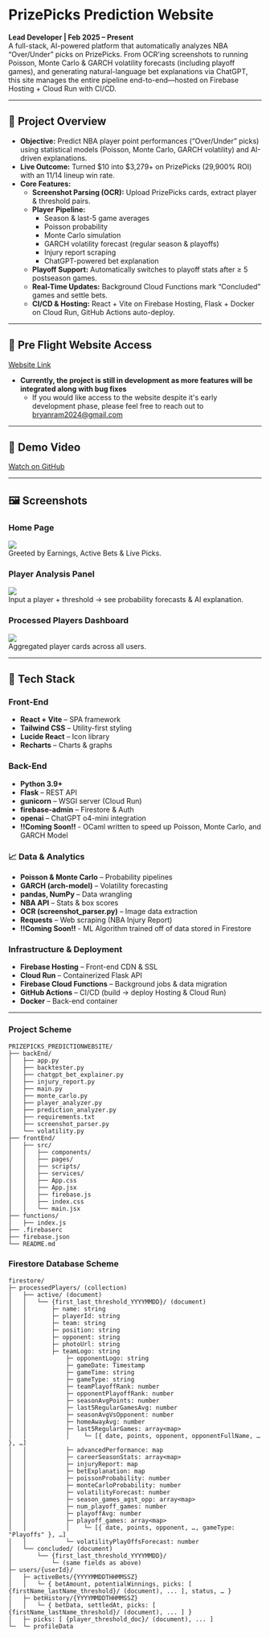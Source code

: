 # PrizePicks Prediction Website

**Lead Developer | Feb 2025 – Present**  
A full-stack, AI-powered platform that automatically analyzes NBA “Over/Under” picks on PrizePicks. From OCR’ing screenshots to running Poisson, Monte Carlo & GARCH volatility forecasts (including playoff games), and generating natural-language bet explanations via ChatGPT, this site manages the entire pipeline end-to-end—hosted on Firebase Hosting + Cloud Run with CI/CD.

---

## 🚀 Project Overview

- **Objective:** Predict NBA player point performances (“Over/Under” picks) using statistical models (Poisson, Monte Carlo, GARCH volatility) and AI-driven explanations.  
- **Live Outcome:** Turned \$10 into \$3,279+ on PrizePicks (29,900% ROI) with an 11/14 lineup win rate.  
- **Core Features:**  
  - **Screenshot Parsing (OCR):** Upload PrizePicks cards, extract player & threshold pairs.  
  - **Player Pipeline:**  
    - Season & last-5 game averages  
    - Poisson probability  
    - Monte Carlo simulation  
    - GARCH volatility forecast (regular season & playoffs)  
    - Injury report scraping  
    - ChatGPT-powered bet explanation  
  - **Playoff Support:** Automatically switches to playoff stats after ≥ 5 postseason games.  
  - **Real-Time Updates:** Background Cloud Functions mark “Concluded” games and settle bets.  
  - **CI/CD & Hosting:** React + Vite on Firebase Hosting, Flask + Docker on Cloud Run, GitHub Actions auto-deploy.

---

## 📸 Pre Flight Website Access

[Website Link](https://prizepicksproject-15337.web.app/)

- **Currently, the project is still in development as more features will be integrated along with bug fixes** 
  - If you would like access to the website despite it's early development phase, please feel free to reach out to bryanram2024@gmail.com

---

## 📸 Demo Video

[Watch on GitHub](https://github.com/user-attachments/assets/ec796b28-824e-4374-8d9a-beedc7a0ed4e)

---

## 🖼️ Screenshots

### Home Page  
![](https://github.com/user-attachments/assets/39f4e1e9-add3-415b-95ca-03cb9c5b3129)  
Greeted by Earnings, Active Bets & Live Picks.

### Player Analysis Panel  
![](https://github.com/user-attachments/assets/8d960312-30c7-47f6-9004-ed82facc348b)  
Input a player + threshold → see probability forecasts & AI explanation.

### Processed Players Dashboard  
![](https://github.com/user-attachments/assets/3f9c727b-b315-4688-bd57-0a12a55820dc)  
Aggregated player cards across all users.

---

## 🧰 Tech Stack

### Front-End  
- **React + Vite** – SPA framework  
- **Tailwind CSS** – Utility-first styling  
- **Lucide React** – Icon library  
- **Recharts** – Charts & graphs  

### Back-End  
- **Python 3.9+**  
- **Flask** – REST API  
- **gunicorn** – WSGI server (Cloud Run)  
- **firebase-admin** – Firestore & Auth  
- **openai** – ChatGPT o4-mini integration
- **!!Coming Soon!!** - OCaml written to speed up Poisson, Monte Carlo, and GARCH Model

### 📈 Data & Analytics  
- **Poisson & Monte Carlo** – Probability pipelines  
- **GARCH (arch-model)** – Volatility forecasting  
- **pandas, NumPy** – Data wrangling  
- **NBA API** – Stats & box scores  
- **OCR (screenshot_parser.py)** – Image data extraction  
- **Requests** – Web scraping (NBA Injury Report)  
- **!!Coming Soon!!** - ML Algorithm trained off of data stored in Firestore

### Infrastructure & Deployment  
- **Firebase Hosting** – Front-end CDN & SSL  
- **Cloud Run** – Containerized Flask API  
- **Firebase Cloud Functions** – Background jobs & data migration  
- **GitHub Actions** – CI/CD (build → deploy Hosting & Cloud Run)  
- **Docker** – Back-end container  

---

### Project Scheme
```plaintext
PRIZEPICKS_PREDICTIONWEBSITE/
├── backEnd/
│   ├── app.py
│   ├── backtester.py
│   ├── chatgpt_bet_explainer.py
│   ├── injury_report.py
│   ├── main.py
│   ├── monte_carlo.py
│   ├── player_analyzer.py
│   ├── prediction_analyzer.py
│   ├── requirements.txt
│   ├── screenshot_parser.py
│   └── volatility.py
├── frontEnd/
│   ├── src/
│   │   ├── components/
│   │   ├── pages/
│   │   ├── scripts/
│   │   ├── services/
│   │   ├── App.css
│   │   ├── App.jsx
│   │   ├── firebase.js
│   │   ├── index.css
│   │   └── main.jsx
├── functions/
│   ├── index.js
├── .firebaserc
├── firebase.json
└── README.md
```

### Firestore Database Scheme
```plaintext
firestore/
├─ processedPlayers/ (collection)
│   ├── active/ (document)
│   │   └── {first_last_threshold_YYYYMMDD}/ (document)
│   │       ├─ name: string
│   │       ├─ playerId: string
│   │       ├─ team: string
│   │       ├─ position: string
│   │       ├─ opponent: string
│   │       ├─ photoUrl: string
│   │       ├─ teamLogo: string
│   │           ├─ opponentLogo: string
│   │           ├─ gameDate: Timestamp
│   │           ├─ gameTime: string
│   │           ├─ gameType: string
│   │           ├─ teamPlayoffRank: number
│   │           ├─ opponentPlayoffRank: number
│   │           ├─ seasonAvgPoints: number
│   │           ├─ last5RegularGamesAvg: number
│   │           ├─ seasonAvgVsOpponent: number
│   │           ├─ homeAwayAvg: number
│   │           ├─ last5RegularGames: array<map>  
│   │           │    └─ [{ date, points, opponent, opponentFullName, … }, …]
│   │           ├─ advancedPerformance: map
│   │           ├─ careerSeasonStats: array<map>
│   │           ├─ injuryReport: map
│   │           ├─ betExplanation: map
│   │           ├─ poissonProbability: number
│   │           ├─ monteCarloProbability: number
│   │           ├─ volatilityForecast: number
│   │           ├─ season_games_agst_opp: array<map>
│   │           ├─ num_playoff_games: number
│   │           ├─ playoffAvg: number
│   │           ├─ playoff_games: array<map>  
│   │           │    └─ [{ date, points, opponent, …, gameType: "Playoffs" }, …]
│   │           └─ volatilityPlayOffsForecast: number
│   └── concluded/ (document)
│       └── {first_last_threshold_YYYYMMDD}/  
│           └─ (same fields as above) 
├─ users/{userId}/
│   ├─ activeBets/{YYYYMMDDTHHMMSSZ}
│   │   └─ { betAmount, potentialWinnings, picks: [ {firstName_lastName_threshold}/ (document), ... ], status, … }
│   ├─ betHistory/{YYYYMMDDTHHMMSSZ}
│   │   └─ { betData, settledAt, picks: [ {firstName_lastName_threshold}/ (document), ... ] }
│   ├─ picks: [ {player_threshold_doc}/ (document), ... ]     
└─  └─ profileData
```

